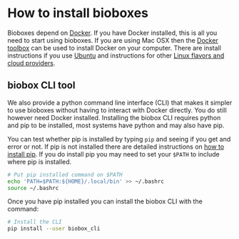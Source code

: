 # How to install bioboxes

Bioboxes depend on [Docker][]. If you have Docker installed, this is all you
need to start using bioboxes. If you are using Mac OSX then the [Docker
toolbox][tool] can be used to install Docker on your computer. There are
install instructions if you use [Ubuntu][ubuntu] and instructions for other
[Linux flavors and cloud providers][others].

[Docker]: https://www.docker.com/
[tool]: https://www.docker.com/toolbox
[ubuntu]: https://docs.docker.com/installation/ubuntulinux/
[others]: https://docs.docker.com/installation/

## biobox CLI tool

We also provide a python command line interface (CLI) that makes it simpler to
use bioboxes without having to interact with Docker directly. You do still
however need Docker installed. Installing the biobox CLI requires python and
pip to be installed, most systems have python and may also have pip.

You can test whether pip is installed by typing `pip` and seeing if you get and
error or not. If pip is not installed there are detailed instructions on [how
to install pip][pip]. If you do install pip you may need to set your `$PATH` to
include where pip is installed.

~~~ bash
# Put pip installed command on $PATH
echo 'PATH=$PATH:${HOME}/.local/bin' >> ~/.bashrc
source ~/.bashrc
~~~

Once you have pip installed you can install the biobox CLI with the command:

~~~ bash
# Install the CLI
pip install --user biobox_cli
~~~


[pip]: http://pip.readthedocs.org/en/stable/installing/
